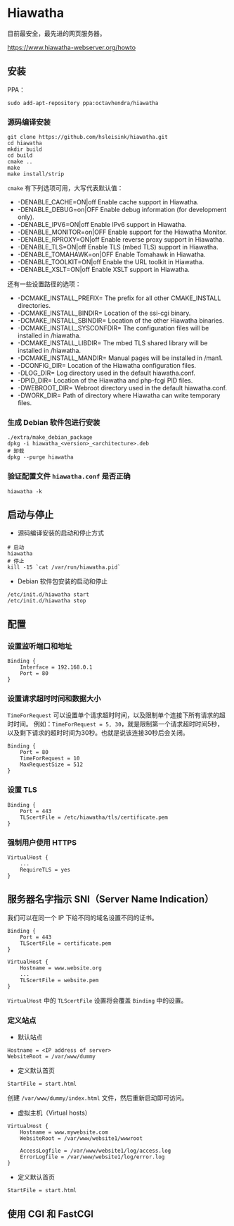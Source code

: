 # Hiawatha

目前最安全，最先进的网页服务器。

https://www.hiawatha-webserver.org/howto

## 安装

PPA：
```shell
sudo add-apt-repository ppa:octavhendra/hiawatha
```

### 源码编译安装

```shell
git clone https://github.com/hsleisink/hiawatha.git
cd hiawatha
mkdir build
cd build
cmake ..
make
make install/strip
```

`cmake` 有下列选项可用，大写代表默认值：
- -DENABLE_CACHE=ON|off		Enable cache support in Hiawatha.	
- -DENABLE_DEBUG=on|OFF		Enable debug information (for development only).	
- -DENABLE_IPV6=ON|off		Enable IPv6 support in Hiawatha.	
- -DENABLE_MONITOR=on|OFF	Enable support for the Hiawatha Monitor.	
- -DENABLE_RPROXY=ON|off	Enable reverse proxy support in Hiawatha.
- -DENABLE_TLS=ON|off		Enable TLS (mbed TLS) support in Hiawatha.	
- -DENABLE_TOMAHAWK=on|OFF	Enable Tomahawk in Hiawatha.	
- -DENABLE_TOOLKIT=ON|off	Enable the URL toolkit in Hiawatha.	
- -DENABLE_XSLT=ON|off		Enable XSLT support in Hiawatha.	

还有一些设置路径的选项：
- -DCMAKE_INSTALL_PREFIX=<path>		The prefix for all other CMAKE_INSTALL directories.	
- -DCMAKE_INSTALL_BINDIR=<path>		Location of the ssi-cgi binary.	
- -DCMAKE_INSTALL_SBINDIR=<path>	Location of the other Hiawatha binaries.	
- -DCMAKE_INSTALL_SYSCONFDIR=<path>	The configuration files will be installed in /hiawatha.	
- -DCMAKE_INSTALL_LIBDIR=<path>		The mbed TLS shared library will be installed in /hiawatha.	
- -DCMAKE_INSTALL_MANDIR=<path>		Manual pages will be installed in /man1.	
- -DCONFIG_DIR=<path>				Location of the Hiawatha configuration files.	
- -DLOG_DIR=<path>					Log directory used in the default hiawatha.conf.	
- -DPID_DIR=<path>					Location of the Hiawatha and php-fcgi PID files.	
- -DWEBROOT_DIR=<path>				Webroot directory used in the default hiawatha.conf.	
- -DWORK_DIR=<path>					Path of directory where Hiawatha can write temporary files.

### 生成 Debian 软件包进行安装

```shell
./extra/make_debian_package
dpkg -i hiawatha_<version>_<architecture>.deb
# 卸载
dpkg --purge hiawatha
```

### 验证配置文件 `hiawatha.conf` 是否正确

```shell
hiawatha -k
```

## 启动与停止

* 源码编译安装的启动和停止方式
```shell
# 启动
hiawatha
# 停止
kill -15 `cat /var/run/hiawatha.pid`
```
* Debian 软件包安装的启动和停止
```shell
/etc/init.d/hiawatha start
/etc/init.d/hiawatha stop
```

## 配置

### 设置监听端口和地址

```text
Binding {
	Interface = 192.168.0.1
    Port = 80
}
```

### 设置请求超时时间和数据大小

`TimeForRequest` 可以设置单个请求超时时间，以及限制单个连接下所有请求的超时时间。
例如：`TimeForRequest = 5, 30`，就是限制第一个请求超时时间5秒，以及剩下请求的超时时间为30秒。也就是说该连接30秒后会关闭。
```text
Binding {
    Port = 80
    TimeForRequest = 10
    MaxRequestSize = 512
}
```

### 设置 TLS

```text
Binding {
    Port = 443
    TLScertFile = /etc/hiawatha/tls/certificate.pem
}
```

### 强制用户使用 HTTPS

```text
VirtualHost {
    ...
    RequireTLS = yes
}
```

## 服务器名字指示 SNI（Server Name Indication）

我们可以在同一个 IP 下给不同的域名设置不同的证书。
```text
Binding {
    Port = 443
    TLScertFile = certificate.pem
}

VirtualHost {
    Hostname = www.website.org
    ...
    TLScertFile = website.pem
}
```

`VirtualHost` 中的 `TLScertFile` 设置将会覆盖 `Binding` 中的设置。

### 定义站点

* 默认站点

```text
Hostname = <IP address of server>
WebsiteRoot = /var/www/dummy
```

* 定义默认首页

```text
StartFile = start.html
```

创建 `/var/www/dummy/index.html` 文件，然后重新启动即可访问。

* 虚拟主机（Virtual hosts）

```text
VirtualHost {
    Hostname = www.mywebsite.com
    WebsiteRoot = /var/www/website1/wwwroot

    AccessLogfile = /var/www/website1/log/access.log
    ErrorLogfile = /var/www/website1/log/error.log
}
```

* 定义默认首页

```text
StartFile = start.html
```

## 使用 CGI 和 FastCGI